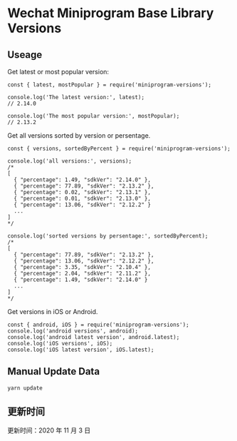 
# Wechat Miniprogram Base Library Versions

## Useage

Get latest or most popular version:

```;
const { latest, mostPopular } = require('miniprogram-versions');

console.log('The latest version:', latest);
// 2.14.0

console.log('The most popular version:', mostPopular);
// 2.13.2

```

Get all versions sorted by version or persentage.

```
const { versions, sortedByPercent } = require('miniprogram-versions');

console.log('all versions:', versions);
/*
[
  { "percentage": 1.49, "sdkVer": "2.14.0" },
  { "percentage": 77.89, "sdkVer": "2.13.2" },
  { "percentage": 0.02, "sdkVer": "2.13.1" },
  { "percentage": 0.01, "sdkVer": "2.13.0" },
  { "percentage": 13.06, "sdkVer": "2.12.2" }
  ...
]
*/

console.log('sorted versions by persentage:', sortedByPercent);
/*
[
  { "percentage": 77.89, "sdkVer": "2.13.2" },
  { "percentage": 13.06, "sdkVer": "2.12.2" },
  { "percentage": 3.35, "sdkVer": "2.10.4" },
  { "percentage": 2.04, "sdkVer": "2.11.2" },
  { "percentage": 1.49, "sdkVer": "2.14.0" }
  ...
]
*/
```

Get versions in iOS or Android.

```
const { android, iOS } = require('miniprogram-versions');
console.log('android versions', android);
console.log('android latest version', android.latest);
console.log('iOS versions', iOS);
console.log('iOS latest version', iOS.latest);
```

## Manual Update Data

```
yarn update
```

## 更新时间

更新时间：2020 年 11 月 3 日
